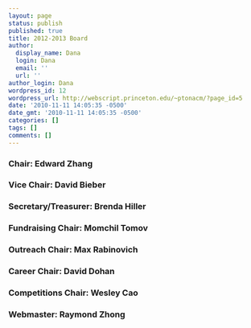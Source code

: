 ```yaml
---
layout: page
status: publish
published: true
title: 2012-2013 Board
author:
  display_name: Dana
  login: Dana
  email: ''
  url: ''
author_login: Dana
wordpress_id: 12
wordpress_url: http://webscript.princeton.edu/~ptonacm/?page_id=5
date: '2010-11-11 14:05:35 -0500'
date_gmt: '2010-11-11 14:05:35 -0500'
categories: []
tags: []
comments: []
---
```

<h3>Chair: Edward Zhang</h3>
<h3>Vice Chair: David Bieber</h3>
<h3>Secretary/Treasurer: Brenda Hiller</h3>
<h3>Fundraising Chair: Momchil Tomov</h3>
<h3>Outreach Chair: Max Rabinovich</h3>
<h3>Career Chair: David Dohan</h3>
<h3>Competitions Chair: Wesley Cao</h3>
<h3>Webmaster: Raymond Zhong</h3>
